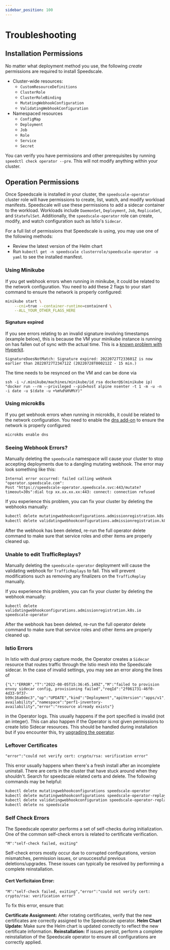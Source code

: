 ```yaml
---
sidebar_position: 100
---
```


# Troubleshooting

## Installation Permissions

No matter what deployment method you use, the following _create_ permissions are required to install Speedscale.

- Cluster-wide resources:
  - `CustomResourceDefinitions`
  - `ClusterRole`
  - `ClusterRoleBinding`
  - `MutatingWebhookConfiguration`
  - `ValidatingWebhookConfiguration`
- Namespaced resources
  - `ConfigMap`
  - `Deployment`
  - `Job`
  - `Role`
  - `Service`
  - `Secret`

You can verify you have permissions and other prerequisites by running `speedctl check operator --pre`.
This will not modify anything within your cluster.

## Operation Permissions

Once Speedscale is installed in your cluster, the `speedscale-operator` cluster role will have permissions to create, list, watch, and modify workload manifests.
Speedscale will use these permissions to add a sidecar container to the workload.
Workloads include `DaemonSet`, `Deployment`, `Job`, `ReplicaSet`, and `StatefulSet`.
Additionally, the `speedscale-operator` role can create, modify, and watch configuration such as Istio's `Sidecar`.

For a full list of permissions that Speedscale is using, you may use one of the following methods:

- Review the latest version of the Helm chart
- Run `kubectl get -n speedscale clusterrole/speedscale-operator -o yaml` to see the installed manifest.

### Using Minikube <a href="#webhook-errors" id="webhook-errors"></a>

If you get webhook errors when running in minikube, it could be related to the network configuration. You need to add these 2 flags to your start command to ensure the network is properly configured:

```bash
minikube start \
    --cni=true --container-runtime=containerd \
    --ALL_YOUR_OTHER_FLAGS_HERE
```

#### Signature expired

If you see errors relating to an invalid signature involving timestamps (example below), this is because the VM your minikube instance is running on has fallen out of sync with the actual time. This is a [known problem with Hyperkit](https://github.com/kubernetes/minikube/issues/1378).

```
SignatureDoesNotMatch: Signature expired: 20220727T233601Z is now earlier than 20220727T234712Z (20220728T000212Z - 15 min.)
```

The time needs to be resynced on the VM and can be done via

```
ssh -i ~/.minikube/machines/minikube/id_rsa docker@$(minikube ip) "docker run --rm --privileged --pid=host alpine nsenter -t 1 -m -u -n -i date -u $(date -u +%m%d%H%M%Y)"
```

### Using microk8s <a href="#webhook-errors" id="webhook-errors"></a>

If you get webhook errors when running in microk8s, it could be related to the network configuration. You need to enable the [dns add-on](https://microk8s.io/docs/addon-dns) to ensure the network is properly configured:

```bash
microk8s enable dns
```

### Seeing Webhook Errors? <a href="#webhook-errors" id="webhook-errors"></a>

Manually deleting the `speedscale` namespace will cause your cluster to stop accepting deployments due to a dangling mutating webhook. The error may look something like this:

```
Internal error occurred: failed calling webhook "operator.speedscale.com":
Post "https://speedscale-operator.speedscale.svc:443/mutate?timeout=30s":dial tcp xx.xx.xx.xx:443: connect: connection refused
```

If you experience this problem, you can fix your cluster by deleting the webhooks manually:

```bash
kubectl delete mutatingwebhookconfigurations.admissionregistration.k8s.io speedscale-operator speedscale-operator-replay
kubectl delete validatingwebhookconfigurations.admissionregistration.k8s.io speedscale-operator-replay
```

After the webhook has been deleted, re-run the full operator delete command to make sure that service roles and other items are properly cleaned up.

### Unable to edit TrafficReplays?

Manually deleting the `speedscale-operator` deployment will cause the validating webhook for `TrafficReplays` to fail.
This will prevent modifications such as removing any finalizers on the `TrafficReplay` manually.

If you experience this problem, you can fix your cluster by deleting the webhook manually:

```
kubectl delete validatingwebhookconfigurations.admissionregistration.k8s.io speedscale-operator
```

After the webhook has been deleted, re-run the full operator delete command to make sure that service roles and other items are properly cleaned up.

### Istio Errors

In Istio with dual proxy capture mode, the Operator creates a `Sidecar` resource that routes traffic through the Istio mesh into the Speedscale sidecar. In the case of invalid settings, you may see an error along the lines of

```
{"L":"ERROR","T":"2022-08-05T15:36:45.149Z","M":"failed to provision envoy sidecar config, provisioning failed","reqId":"2f061731-46f0-4d33-9f37-b99c16a0dec3","op":"UPDATE","kind":"Deployment","apiVersion":"apps/v1","name":"inventory-availability","namespace":"perf1-inventory-availability","error":"resource already exists"}
```

in the Operator logs. This usually happens if the port specified is invalid (not an integer). This can also happen if the Operator is not given permissions to create Istio Sidecar resources. This should be handled during installation but if you encounter this, try [upgrading the operator](../upgrade/operator.md).

### Leftover Certificates

```
"error":"could not verify cert: crypto/rsa: verification error"
```

This error usually happens when there's a fresh install after an incomplete uninstall. There are certs in the cluster that have stuck around when they shouldn't. Search for speedscale related certs and delete. The following commands may be helpful:

```bash
kubectl delete mutatingwebhookconfigurations speedscale-operator
kubectl delete mutatingwebhookconfigurations speedscale-operator-replay
kubectl delete validatingwebhookconfiguration speedscale-operator-replay
kubectl delete ns speedscale
```


### Self Check Errors
The Speedscale operator performs a set of self-checks during initialization. One of the common self-check errors is related to certificate verification.
```
"M":"self-check failed, exiting"
```

Self-check errors mostly occur due to corrupted configurations, version mismatches, permission issues, or unsuccessful previous deletions/upgrades. These issues can typically be resolved by performing a complete reinstallation.

#### Cert Verficitaion Error: 
```
"M":"self-check failed, exiting","error":"could not verify cert: crypto/rsa: verification error"
```
To fix this error, ensure that:

**Certificate Assignment:** After rotating certificates, verify that the new certificates are correctly assigned to the Speedscale operator.
**Helm Chart Update:** Make sure the Helm chart is updated correctly to reflect the new certificate information.
**Reinstallation:** If issues persist, perform a complete reinstallation of the Speedscale operator to ensure all configurations are correctly applied.
